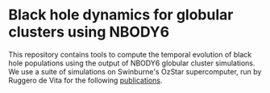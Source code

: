 # Black hole dynamics for globular clusters using NBODY6

This repository contains tools to compute the temporal evolution of black hole populations using the output of NBODY6 globular cluster simulations.
We use a suite of simulations on Swinburne's OzStar supercomputer, run by Ruggero de Vita for the following [publications](https://ui.adsabs.harvard.edu/search/filter_author_facet_hier_fq_author=AND&filter_author_facet_hier_fq_author=author_facet_hier%3A%220%2Fde%20Vita%2C%20R%22&filter_author_facet_hier_fq_author=author_facet_hier%3A%220%2FMacLeod%2C%20M%22&filter_property_fq_property=AND&filter_property_fq_property=property%3A%22refereed%22&fq=%7B!type%3Daqp%20v%3D%24fq_author%7D&fq=%7B!type%3Daqp%20v%3D%24fq_property%7D&fq_author=(author_facet_hier%3A%220%2Fde%20Vita%2C%20R%22%20AND%20author_facet_hier%3A%220%2FMacLeod%2C%20M%22)&fq_property=(property%3A%22refereed%22)&p_=0&q=%20%20author%3A%22de%20Vita%22%20%20author%3A%22Trenti%22%20%20author%3A%22MacLeod%22&sort=date%20desc%2C%20bibcode%20desc).
